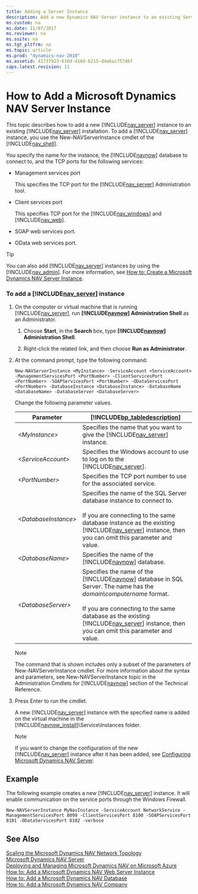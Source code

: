 ```yaml
---
title: Adding a Server Instance
description: Add a new Dynamics NAV Server instance to an existing Server installation by using the New-NAVServerInstance cmdlet of the Administration Shell.
ms.custom: na
ms.date: 11/07/2017
ms.reviewer: na
ms.suite: na
ms.tgt_pltfrm: na
ms.topic: article
ms.prod: "dynamics-nav-2018"
ms.assetid: 41737923-616d-416d-b215-d4a6ac75746f
caps.latest.revision: 11
---
```

# How to Add a Microsoft Dynamics NAV Server Instance
This topic describes how to add a new [!INCLUDE[nav_server](includes/nav_server_md.md)] instance to an existing [!INCLUDE[nav_server](includes/nav_server_md.md)] installation. To add a [!INCLUDE[nav_server](includes/nav_server_md.md)] instance, you use the New-NAVServerInstance cmdlet of the [!INCLUDE[nav_shell](includes/nav_shell_md.md)].  

 You specify the name for the instance, the [!INCLUDE[navnow](includes/navnow_md.md)] database to connect to, and the TCP ports for the following services:  

-   Management services port  

     This specifies the TCP port for the [!INCLUDE[nav_server](includes/nav_server_md.md)] Administration tool.  

-   Client services port  

     This specifies TCP port for the [!INCLUDE[nav_windows](includes/nav_windows_md.md)] and [!INCLUDE[nav_web](includes/nav_web_md.md)].  

-   SOAP web services port.  

-   OData web services port.  

> [!TIP]  
>  You can also add [!INCLUDE[nav_server](includes/nav_server_md.md)] instances by using the [!INCLUDE[nav_admin](includes/nav_admin_md.md)]. For more information, see [How to: Create a Microsoft Dynamics NAV Server Instance](How-to--Create-a-Microsoft-Dynamics-NAV-Server-Instance.md).  

### To add a [!INCLUDE[nav_server](includes/nav_server_md.md)] instance  

1.  On the computer or virtual machine that is running [!INCLUDE[nav_server](includes/nav_server_md.md)], run **[!INCLUDE[navnow](includes/navnow_md.md)] Administration Shell** as an Administrator.  

    1.  Choose **Start**, in the **Search** box, type **[!INCLUDE[navnow](includes/navnow_md.md)] Administration Shell**.  

    2.  Right-click the related link, and then choose **Run as Administrator**.  

2.  At the command prompt, type the following command:  

    ```  
    New-NAVServerInstance <MyInstance> -ServiceAccount <ServiceAccount> -ManagementServicesPort <PortNumber> -ClientServicesPort <PortNumber> -SOAPServicesPort <PortNumber> -ODataServicesPort <PortNumber> -DatabaseInstance <DatabaseInstance> -DatabaseName <DatabaseName> -DatabaseServer <DatabaseServer>  
    ```  

     Change the following parameter values.  

    |Parameter|[!INCLUDE[bp_tabledescription](includes/bp_tabledescription_md.md)]|  
    |---------------|---------------------------------------|  
    |*\<MyInstance>*|Specifies the name that you want to give the [!INCLUDE[nav_server](includes/nav_server_md.md)] instance.|  
    |*\<ServiceAccount>*|Specifies the Windows account to use to log on to the [!INCLUDE[nav_server](includes/nav_server_md.md)].|  
    |*\<PortNumber>*|Specifies the TCP port number to use for the associated service.|  
    |*\<DatabaseInstance>*|Specifies the name of the SQL Server database instance to connect to.<br /><br /> If you are connecting to the same database instance as the existing [!INCLUDE[nav_server](includes/nav_server_md.md)] instance, then you can omit this parameter and value.|  
    |*\<DatabaseName>*|Specifies the name of the [!INCLUDE[navnow](includes/navnow_md.md)] database.|  
    |*\<DatabaseServer>*|Specifies the name of the [!INCLUDE[navnow](includes/navnow_md.md)] database in SQL Server. The name has the *domain\\computername* format.<br /><br /> If you are connecting to the same database as the existing [!INCLUDE[nav_server](includes/nav_server_md.md)] instance, then you can omit this parameter and value.|  

    > [!NOTE]  
    >  The command that is shown includes only a subset of the parameters of New-NAVServerInstance cmdlet. For more information about the syntax and parameters, see New-NAVServerInstance topic in the Administration Cmdlets for [!INCLUDE[navnow](includes/navnow_md.md)] section of the Technical Reference.  

3.  Press Enter to run the cmdlet.  

     A new [!INCLUDE[nav_server](includes/nav_server_md.md)] instance with the specified name is added on the virtual machine in the [!INCLUDE[navnow_install](includes/navnow_install_md.md)]\\Service\\Instances folder.  

    > [!NOTE]  
    >  If you want to change the configuration of the new [!INCLUDE[nav_server](includes/nav_server_md.md)] instance after it has been added, see [Configuring Microsoft Dynamics NAV Server](Configuring-Microsoft-Dynamics-NAV-Server.md).  

## Example  
 The following example creates a new [!INCLUDE[nav_server](includes/nav_server_md.md)] instance. It will enable communication on the service ports through the Windows Firewall.  

```  
New-NAVServerInstance MyNavInstance -ServiceAccount NetworkService -ManagementServicesPort 8099 -ClientServicesPort 8100 -SOAPServicesPort 8101 -ODataServicesPort 8102 -verbose  
```  

## See Also  
 [Scaling the Microsoft Dynamics NAV Network Topology](Scaling-the-Microsoft-Dynamics-NAV-Network-Topology.md)   
 [Microsoft Dynamics NAV Server](Microsoft-Dynamics-NAV-Server.md)   
 [Deploying and Managing Microsoft Dynamics NAV on Microsoft Azure](Deploying-and-Managing-Microsoft-Dynamics-NAV-on-Microsoft-Azure.md)   
 [How to: Add a Microsoft Dynamics NAV Web Server Instance](How-to--Add-a-Microsoft-Dynamics-NAV-Web-Server-Instance.md)   
 [How to: Add a Microsoft Dynamics NAV Database](How-to--Add-a-Microsoft-Dynamics-NAV-Database.md)   
 [How to: Add a Microsoft Dynamics NAV Company](How-to--Add-a-Microsoft-Dynamics-NAV-Company.md)
